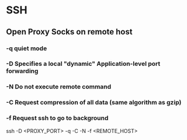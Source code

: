 # SSH 

## Open Proxy Socks on remote host
### -q quiet mode 
### -D Specifies a local "dynamic" Application-level port forwarding 
### -N Do not execute remote command 
### -C Request compression of all data (same algorithm as gzip)
### -f Request ssh to go to background 
ssh -D <PROXY_PORT> -q -C -N -f <REMOTE_HOST>